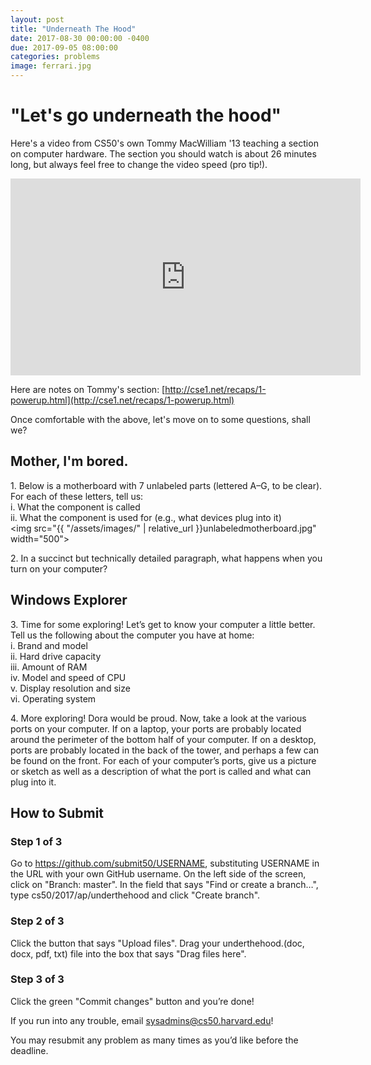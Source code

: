 ```yaml
---
layout: post
title: "Underneath The Hood"
date: 2017-08-30 00:00:00 -0400
due: 2017-09-05 08:00:00
categories: problems
image: ferrari.jpg
---
```


# "Let's go underneath the hood"

Here's a video from CS50's own Tommy MacWilliam '13 teaching a section on computer hardware. The section you should watch is about 26 minutes long, but always feel free to change the video speed (pro tip!).

<iframe width="560" height="315" src="https://www.youtube.com/embed/Q2mOfJSG7rc?start=22&end=2175" frameborder="0" allowfullscreen></iframe>

Here are notes on Tommy's section:
[http://cse1.net/recaps/1-powerup.html](http://cse1.net/recaps/1-powerup.html)

Once comfortable with the above, let's move on to some questions, shall we?

## Mother, I'm bored.
1\. Below is a motherboard with 7 unlabeled parts (lettered A–G, to be clear). For each of these letters, tell us:<br>
  i. What the component is called <br>
  ii. What the component is used for (e.g., what devices plug into it)<br>
<img src="{{ "/assets/images/" | relative_url }}unlabeledmotherboard.jpg" width="500">

2\. In a succinct but technically detailed paragraph, what happens when you turn on your computer?

## Windows Explorer
3\. Time for some exploring! Let’s get to know your computer a little better. Tell us the following about the computer you have at home: <br>
i. Brand and model <br>
ii. Hard drive capacity <br>
iii. Amount of RAM <br>
iv. Model and speed of CPU <br>
v. Display resolution and size <br>
vi. Operating system

4\. More exploring! Dora would be proud. Now, take a look at the various ports on your computer. If on a laptop, your ports are probably located around the perimeter of the bottom half of your computer. If on a desktop, ports are probably located in the back of the tower, and perhaps a few can be found on the front. For each of your computer’s ports, give us a picture or
sketch as well as a description of what the port is called and what can plug into it.

## How to Submit

### Step 1 of 3

Go to https://github.com/submit50/USERNAME, substituting USERNAME in the URL with your own GitHub username. On the left side of the screen, click on "Branch: master". In the field that says "Find or create a branch…​", type cs50/2017/ap/underthehood and click "Create branch".

### Step 2 of 3

Click the button that says "Upload files". Drag your underthehood.(doc, docx, pdf, txt) file into the box that says "Drag files here".

### Step 3 of 3

Click the green "Commit changes" button and you’re done!

If you run into any trouble, email sysadmins@cs50.harvard.edu!

You may resubmit any problem as many times as you’d like before the deadline.
